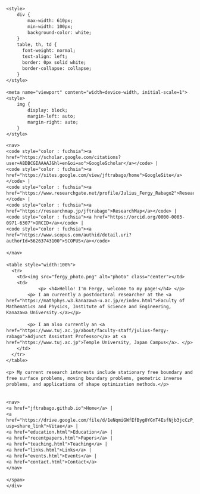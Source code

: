 <!-- Basic HTML Structure -->
<html>
<head>
    <meta charset="UTF-8">
    <title>About Me</title>

    <style>
        div {
            max-width: 610px;
            min-width: 100px;
            background-color: white;
        }
		table, th, td {
		  font-weight: normal;	
		  text-align: left;	
		  border: 0px solid white;
		  border-collapse: collapse;
		}
    </style>

    <meta name="viewport" content="width=device-width, initial-scale=1">
    <style>
        img {
            display: block;
            margin-left: auto;
            margin-right: auto;
        }
    </style>
</head>

<body>
    <div>
    <span style="font-family: Times New Roman">

    <nav>
    <code style="color : fuchsia"><a href="https://scholar.google.com/citations?user=A8DBCGIAAAAJ&hl=en&oi=ao">GoogleScholar</a></code> |
    <code style="color : fuchsia"><a href="https://sites.google.com/view/jftrabago/home">GoogleSite</a></code> |
    <code style="color : fuchsia"><a href="https://www.researchgate.net/profile/Julius_Fergy_Rabago2">ResearchGate</a></code> |
    <code style="color : fuchsia"><a href="https://researchmap.jp/jftrabago">ResearchMap</a></code> |
    <code style="color : fuchsia"><a href="https://orcid.org/0000-0003-0971-6307">ORCID</a></code> |	
    <code style="color : fuchsia"><a href="https://www.scopus.com/authid/detail.uri?authorId=56263743100">SCOPUS</a></code>
   
    </nav>
    
	<table style="width:100%">
	  <tr>
	    <td><img src="fergy_photo.png" alt="photo" class="center"></td>
	    <td>	
     			<p> <h4>Hello! I'm Fergy, welcome to my page!</h4> </p>
			<p> I am currently a postdoctoral researcher at the <a href="https://mathphys.w3.kanazawa-u.ac.jp/e/index.html">Faculty of Mathematics and Physics, Institute of Science and Engineering, Kanazawa University.</a></p>
			
			<p> I am also currently an <a href="https://www.tuj.ac.jp/about/faculty-staff/julius-fergy-rabago">Adjunct Assistant Professor</a> at <a href="https://www.tuj.ac.jp">Temple University, Japan Campus</a>. </p>
		</td>  
	  </tr>
	</table>

	<p> My current research interests include stationary free boundary and free surface problems, moving boundary problems, geometric inverse problems, and applications of shape optimization methods.</p> 


    <nav>
    <a href="jftrabago.github.io">Home</a> |
    <a href="https://drive.google.com/file/d/1eNqmiGWfEfByg0YGnT4EsfNjb3jcCzP_/view?usp=share_link">Vitae</a> |
    <a href="education.html">Education</a> |	
    <a href="recentpapers.html">Papers</a> |
    <a href="teaching.html">Teaching</a> |
    <a href="links.html">Links</a> |
    <a href="events.html">Events</a> |
    <a href="contact.html">Contact</a>
    </nav>

    </span>
    </div>
</body>

</html>
